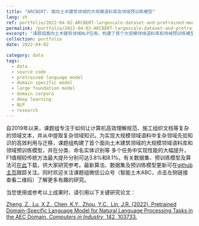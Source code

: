 ```yaml
---
title: "ARCBERT: 面向土木建筑领域的大规模语料库及领域预训练模型"
lang: zh
ref: portfolio/2022-04-02-ARCBERT-largescale-dataset-and-pretrained-model-for-AEC-domain
permalink: /portfolio/2022-04-02-ARCBERT-largescale-dataset-and-pretrained-model-for-AEC-domain
excerpt: "课题组面向土木建筑领域NLP应用，构建了首个大规模领域语料库和领域预训练模型，有关模型在分类、命名实体识别等 多个任务中性能表现显著优于传统方法，F1最大提升分别为可达3.8%和8.1%"
collection: portfolio
date: 2022-04-02

category: data
tags:
  - data
  - source code
  - pretrained language model
  - domain specific model
  - large foundation model
  - domain corpora
  - deep learning
  - NLP
  - research
---
```


自2019年以来，课题组专注于如何让计算机高效理解规范、施工组织文档等复杂的领域文本，并从中提取复杂领域知识。为实现大规模领域语料中复杂领域先验知识的高效利用与迁移，课题组构建了首个面向土木建筑领域的大规模领域语料库和领域预训练模型，并在分类、命名实体识别等 多个任务中实现性能的大幅提升，F1值相较传统方法最大提升分别可达3.8%和8.1%。有关数据集、预训练模型及算法可[在此]({{site.baseurl}}/files/2022-04-02-ARCBERT-largescale-dataset-and-pretrained-model-for-AEC-domain.zip)下载，供大家研究参考。最新算法、数据集及预训练模型更新可在[github主页](https://github.com/smartaec/AEC-domain-corpora)跟踪关注。同时欢迎关注课题组微信公众号（智能土木ABC，点击左侧链接查看二维码）了解更多有趣的研究。

当您使用或参考以上成果时，请引用以下关键研究论文：

[Zheng, Z., Lu, X.Z., Chen, K.Y., Zhou, Y.C., Lin, J.R. (2022). Pretrained Domain-Specific Language Model for Natural Language Processing Tasks in the AEC Domain. <i>Computers in Industry</i>, 142, 103733.]({{site.baseurl}}/publications/2022-06-13-pretrained-domain-specific-language-model-for-NLP-tasks-in-AEC)
